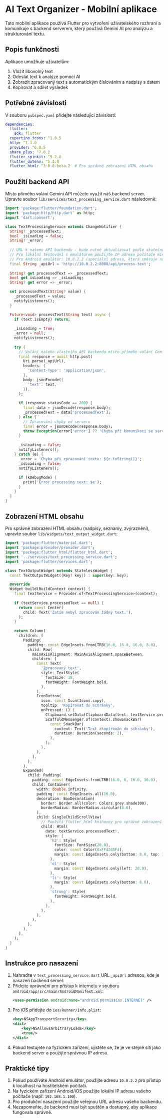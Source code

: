 # AI Text Organizer - Mobilní aplikace

Tato mobilní aplikace používá Flutter pro vytvoření uživatelského rozhraní a komunikuje s backend serverem, který používá Gemini AI pro analýzu a strukturování textu.

## Popis funkčnosti

Aplikace umožňuje uživatelům:
1. Vložit libovolný text
2. Odeslat text k analýze pomocí AI
3. Zobrazit zpracovaný text s automatickým číslováním a nadpisy s datem
4. Kopírovat a sdílet výsledek

## Potřebné závislosti

V souboru `pubspec.yaml` přidejte následující závislosti:

```yaml
dependencies:
  flutter:
    sdk: flutter
  cupertino_icons: ^1.0.5
  http: ^1.1.0
  provider: ^6.0.5
  share_plus: ^7.0.2
  flutter_spinkit: ^5.2.0
  flutter_dotenv: ^5.1.0
  flutter_html: ^3.0.0-beta.2  # Pro správné zobrazení HTML obsahu
```

## Použití backend API

Místo přímého volání Gemini API můžete využít náš backend server. Upravte soubor `lib/services/text_processing_service.dart` následovně:

```dart
import 'package:flutter/foundation.dart';
import 'package:http/http.dart' as http;
import 'dart:convert';

class TextProcessingService extends ChangeNotifier {
  String? _processedText;
  bool _isLoading = false;
  String? _error;
  
  // URL k našemu API backendu - bude nutné aktualizovat podle skutečného nasazení
  // Pro lokální testování s emulátorem použijte IP adresu počítače místo localhost
  // Pro Android emulátor: 10.0.2.2 (speciální adresa, která směruje na localhost počítače)
  final String _apiUrl = 'http://10.0.2.2:8000/api/process-text';
  
  String? get processedText => _processedText;
  bool get isLoading => _isLoading;
  String? get error => _error;

  set processedText(String? value) {
    _processedText = value;
    notifyListeners();
  }

  Future<void> processText(String text) async {
    if (text.isEmpty) return;
    
    _isLoading = true;
    _error = null;
    notifyListeners();
    
    try {
      // Volání našeho vlastního API backendu místo přímého volání Gemini
      final response = await http.post(
        Uri.parse(_apiUrl),
        headers: {
          'Content-Type': 'application/json',
        },
        body: jsonEncode({
          'text': text,
        }),
      );
      
      if (response.statusCode == 200) {
        final data = jsonDecode(response.body);
        _processedText = data['processedText'];
      } else {
        // Zpracování chyby od serveru
        final error = jsonDecode(response.body);
        throw Exception(error['error'] ?? 'Chyba při komunikaci se serverem');
      }
      
      _isLoading = false;
      notifyListeners();
    } catch (e) {
      _error = 'Chyba při zpracování textu: ${e.toString()}';
      _isLoading = false;
      notifyListeners();
      
      if (kDebugMode) {
        print('Error processing text: $e');
      }
    }
  }
}
```

## Zobrazení HTML obsahu

Pro správné zobrazení HTML obsahu (nadpisy, seznamy, zvýraznění), upravte soubor `lib/widgets/text_output_widget.dart`:

```dart
import 'package:flutter/material.dart';
import 'package:provider/provider.dart';
import 'package:flutter_html/flutter_html.dart';
import '../services/text_processing_service.dart';
import 'package:flutter/services.dart';

class TextOutputWidget extends StatelessWidget {
  const TextOutputWidget({Key? key}) : super(key: key);

  @override
  Widget build(BuildContext context) {
    final textService = Provider.of<TextProcessingService>(context);
    
    if (textService.processedText == null) {
      return const Center(
        child: Text('Zatím nebyl zpracován žádný text.'),
      );
    }
    
    return Column(
      children: [
        Padding(
          padding: const EdgeInsets.fromLTRB(16.0, 16.0, 16.0, 8.0),
          child: Row(
            mainAxisAlignment: MainAxisAlignment.spaceBetween,
            children: [
              const Text(
                'Zpracovaný text',
                style: TextStyle(
                  fontSize: 18,
                  fontWeight: FontWeight.bold,
                ),
              ),
              IconButton(
                icon: const Icon(Icons.copy),
                tooltip: 'Kopírovat do schránky',
                onPressed: () {
                  Clipboard.setData(ClipboardData(text: textService.processedText!));
                  ScaffoldMessenger.of(context).showSnackBar(
                    const SnackBar(
                      content: Text('Text zkopírován do schránky'),
                      duration: Duration(seconds: 2),
                    ),
                  );
                },
              ),
            ],
          ),
        ),
        Expanded(
          child: Padding(
            padding: const EdgeInsets.fromLTRB(16.0, 0, 16.0, 16.0),
            child: Container(
              width: double.infinity,
              padding: const EdgeInsets.all(16.0),
              decoration: BoxDecoration(
                border: Border.all(color: Colors.grey.shade300),
                borderRadius: BorderRadius.circular(8.0),
              ),
              child: SingleChildScrollView(
                // Použití flutter_html knihovny pro správné zobrazení HTML
                child: Html(
                  data: textService.processedText!,
                  style: {
                    'h2': Style(
                      fontSize: FontSize(20.0),
                      color: const Color(0xFF4285F4),
                      margin: const EdgeInsets.only(bottom: 8.0, top: 16.0),
                    ),
                    'ol': Style(
                      margin: const EdgeInsets.only(left: 20.0),
                    ),
                    'li': Style(
                      margin: const EdgeInsets.only(bottom: 8.0),
                    ),
                    'strong': Style(
                      fontWeight: FontWeight.bold,
                    ),
                  },
                ),
              ),
            ),
          ),
        ),
      ],
    );
  }
}
```

## Instrukce pro nasazení

1. Nahraďte v `text_processing_service.dart` URL `_apiUrl` adresou, kde je nasazen backend server.
2. Přidejte oprávnění pro přístup k internetu v souboru `android/app/src/main/AndroidManifest.xml`:
   ```xml
   <uses-permission android:name="android.permission.INTERNET" />
   ```
3. Pro iOS přidejte do `ios/Runner/Info.plist`:
   ```xml
   <key>NSAppTransportSecurity</key>
   <dict>
       <key>NSAllowsArbitraryLoads</key>
       <true/>
   </dict>
   ```
4. Pokud testujete na fyzickém zařízení, ujistěte se, že je ve stejné síti jako backend server a použijte správnou IP adresu.

## Praktické tipy

1. Pokud používáte Android emulátor, použijte adresu `10.0.2.2` pro přístup k localhost na hostitelském počítači.
2. Na fyzickém zařízení Android/iOS použijte lokální IP adresu vašeho počítače (např. `192.168.1.100`).
3. Pro produkční nasazení použijte veřejnou URL adresu vašeho backendu.
4. Nezapomeňte, že backend musí být spuštěn a dostupný, aby aplikace fungovala správně.